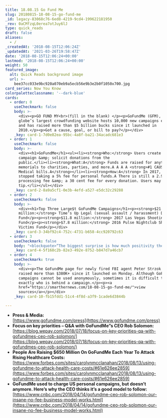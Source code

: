 ```yaml
---
title: 18.08.15 Go Fund Me
slug: 20180815-18-08-15-go-fund-me
_id: legacy-83068c76-6ed8-4219-9cd4-199622181950
_rev: 0aCMfzqL0erea7otJuy6lJ
type: quick_reads
draft: false
aliases:
  - /
_createdAt: '2018-08-15T12:06:24Z'
_updatedAt: '2021-03-26T19:58:47Z'
date: '2018-08-15T12:06:24+00:00'
lastmod: '2018-08-15T12:06:24+00:00'
weight: 50
featured_image:
  alt: Quick Reads background image
  url: >-
    bee37cc033e9bc920a070eb9a5ecb56e9b3e2b0f1050x700.jpg
card_series: Now You Know
colorpaletteclassname: '--dark-blue'
cards:
  - order: 0
    useCheckmark: false
    body: >-
      <div><p>GO FUND MY<br>(fill in the blank) </p><p>GoFundMe (GFM), the
      globe’s largest crowdfunding website hosts 10,000 new campaigns every day
      and has raised more than $5 billion bucks since it launched in
      2010.</p><p>Got a cause, goal, or bill to pay?</p></div>
    _key: card-1-7d0e82ea-95bc-4a8f-ba21-34acadc681e3
  - order: 1
    useCheckmark: false
    body: >-
      <div><h1>GoFundMe</h1><ul><li><strong>Who:</strong> Users create a
      campaign &amp; solicit donations from the
      public.</li><li><strong>What:A</strong> Funds are raised for anything from
      memorials to charities, parties, and more.A A A A <strong>#1 CAUSE:
      Medical bills.A</strong></li><li><strong>How:A</strong> In 2017, GFM
      stopped taking a 5% fee for personal funds.A There is still a 2.9%
      processing fee &amp; a 30 cent fee for every donation. Users may also
      tip.</li></ul></div>
    _key: card-2-8a9a5cf1-0e3b-4efd-a527-e5dc32c29288
  - order: 2
    useCheckmark: false
    body: >-
      <div><h1>Top Three Large$t GoFundMe Campaigns</h1><p><strong>$21.9
      million:</strong> Time’s Up Legal (sexual assault / harassment) Defense
      Fund</p><p><strong>$11.8 million:</strong> 2017 Las Vegas Shooting Victims
      Fund</p><p><strong>$7.8 million:</strong> 2016 Pulse Nightclub Shooting
      Victims Fund</p></div>
    _key: card-3-34bf92c4-752c-4731-b658-4cc920792c63
  - order: 3
    useCheckmark: false
    body: "<blockquote>“The biggest surprise is how much positivity there is in the world. News cycles and the social web often present a barrage of negativity. Yet I’ve been surprised by just how much people are compassionate, sympathetic, and empathetic a\x13 they genuinely want to help.”<br><br><br><br>GoFundMe CEO Rob Solomon</blockquote>"
    _key: card-4-5f168c2b-82e3-492e-8752-b847d7a46cb7
  - order: 4
    useCheckmark: true
    body: >-
      <div><p>The GoFundMe page for newly fired FBI agent Peter Strzok has
      raised more than $380K+ since it launched on Monday. Although GoFundMe
      campaigns cannot be used anonymously, sometimes it is difficult to know
      exactly who is behind a campaign.</p><p><a
      href="https://smarthernews.com/18-08-15-go-fund-me/">view
      sources</a></p></div>
    _key: card-10-fb15fdd1-51c4-4f8d-a3f9-1cade6d3844b

---
```

* **Press & Media:**  
[https://www.gofundme.com/press](https://www.gofundme.com/press)
* **Focus on key priorities – Q&A with GoFundMe”s CEO Rob Solomon:** [https://blog.wepay.com/2018/07/18/focus-on-key-priorities-qa-with-gofundmes-ceo-rob-solomon/](https://blog.wepay.com/2018/07/18/focus-on-key-priorities-qa-with-gofundmes-ceo-rob-solomon/)
* **People Are Raising $650 Million On GoFundMe Each Year To Attack Rising Healthcare Costs:**  
[https://www.forbes.com/sites/carolynmcclanahan/2018/08/13/using-gofundme-to-attack-health-care-costs/#61e626ee2859](https://www.forbes.com/sites/carolynmcclanahan/2018/08/13/using-gofundme-to-attack-health-care-costs/#61e626ee2859)
* **GoFundMe used to charge US personal campaigns, but doesn’t anymore. Here’s why the CEO thinks it’s a good model to follow:**  
[https://www.cnbc.com/2018/04/14/gofundme-ceo-rob-solomon-our-insane-no-fee-business-model-works.html](https://www.cnbc.com/2018/04/14/gofundme-ceo-rob-solomon-our-insane-no-fee-business-model-works.html)
